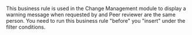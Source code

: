 This business rule is used in the Change Management module to display a warning message when requested by and Peer reviewer are the same person. You need to run this business rule "before" you "insert" under the filter conditions.


